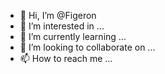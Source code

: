 - 👋 Hi, I’m @Figeron
- 👀 I’m interested in ...
- 🌱 I’m currently learning ...
- 💞️ I’m looking to collaborate on ...
- 📫 How to reach me ...

<!---
Figeron/Figeron is a ✨ special ✨ repository because its `README.md` (this file) appears on your GitHub profile.
You can click the Preview link to take a look at your changes.
--->
